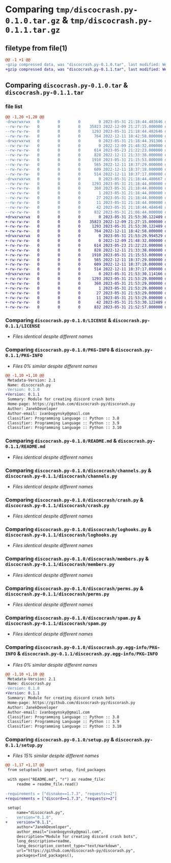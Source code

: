 # Comparing `tmp/discocrash.py-0.1.0.tar.gz` & `tmp/discocrash.py-0.1.1.tar.gz`

## filetype from file(1)

```diff
@@ -1 +1 @@
-gzip compressed data, was "discocrash.py-0.1.0.tar", last modified: Wed May 31 21:18:44 2023, max compression
+gzip compressed data, was "discocrash.py-0.1.1.tar", last modified: Wed May 31 21:53:30 2023, max compression
```

## Comparing `discocrash.py-0.1.0.tar` & `discocrash.py-0.1.1.tar`

### file list

```diff
@@ -1,20 +1,20 @@
-drwxrwxrwx   0        0        0        0 2023-05-31 21:18:44.483646 discocrash.py-0.1.0/
--rw-rw-rw-   0        0        0    35823 2022-12-09 21:27:15.000000 discocrash.py-0.1.0/LICENSE
--rw-rw-rw-   0        0        0     1293 2023-05-31 21:18:44.482646 discocrash.py-0.1.0/PKG-INFO
--rw-rw-rw-   0        0        0      764 2022-12-11 18:42:58.000000 discocrash.py-0.1.0/README.md
-drwxrwxrwx   0        0        0        0 2023-05-31 21:18:44.391306 discocrash.py-0.1.0/discocrash/
--rw-rw-rw-   0        0        0        0 2022-12-09 21:48:32.000000 discocrash.py-0.1.0/discocrash/__init__.py
--rw-rw-rw-   0        0        0      614 2023-05-23 21:22:23.000000 discocrash.py-0.1.0/discocrash/channels.py
--rw-rw-rw-   0        0        0      828 2022-12-11 21:33:38.000000 discocrash.py-0.1.0/discocrash/crash.py
--rw-rw-rw-   0        0        0     1910 2023-05-31 21:15:53.000000 discocrash.py-0.1.0/discocrash/loghooks.py
--rw-rw-rw-   0        0        0      565 2022-12-11 18:37:29.000000 discocrash.py-0.1.0/discocrash/members.py
--rw-rw-rw-   0        0        0      609 2022-12-11 18:37:18.000000 discocrash.py-0.1.0/discocrash/perms.py
--rw-rw-rw-   0        0        0      514 2022-12-11 18:37:17.000000 discocrash.py-0.1.0/discocrash/spam.py
-drwxrwxrwx   0        0        0        0 2023-05-31 21:18:44.480667 discocrash.py-0.1.0/discocrash.py.egg-info/
--rw-rw-rw-   0        0        0     1293 2023-05-31 21:18:44.000000 discocrash.py-0.1.0/discocrash.py.egg-info/PKG-INFO
--rw-rw-rw-   0        0        0      360 2023-05-31 21:18:44.000000 discocrash.py-0.1.0/discocrash.py.egg-info/SOURCES.txt
--rw-rw-rw-   0        0        0        1 2023-05-31 21:18:44.000000 discocrash.py-0.1.0/discocrash.py.egg-info/dependency_links.txt
--rw-rw-rw-   0        0        0       27 2023-05-31 21:18:44.000000 discocrash.py-0.1.0/discocrash.py.egg-info/requires.txt
--rw-rw-rw-   0        0        0       11 2023-05-31 21:18:44.000000 discocrash.py-0.1.0/discocrash.py.egg-info/top_level.txt
--rw-rw-rw-   0        0        0       42 2023-05-31 21:18:44.484648 discocrash.py-0.1.0/setup.cfg
--rw-rw-rw-   0        0        0      832 2023-05-31 21:08:44.000000 discocrash.py-0.1.0/setup.py
+drwxrwxrwx   0        0        0        0 2023-05-31 21:53:30.122489 discocrash.py-0.1.1/
+-rw-rw-rw-   0        0        0    35823 2022-12-09 21:27:15.000000 discocrash.py-0.1.1/LICENSE
+-rw-rw-rw-   0        0        0     1293 2023-05-31 21:53:30.122489 discocrash.py-0.1.1/PKG-INFO
+-rw-rw-rw-   0        0        0      764 2022-12-11 18:42:58.000000 discocrash.py-0.1.1/README.md
+drwxrwxrwx   0        0        0        0 2023-05-31 21:53:29.994529 discocrash.py-0.1.1/discocrash/
+-rw-rw-rw-   0        0        0        0 2022-12-09 21:48:32.000000 discocrash.py-0.1.1/discocrash/__init__.py
+-rw-rw-rw-   0        0        0      614 2023-05-23 21:22:23.000000 discocrash.py-0.1.1/discocrash/channels.py
+-rw-rw-rw-   0        0        0      828 2022-12-11 21:33:38.000000 discocrash.py-0.1.1/discocrash/crash.py
+-rw-rw-rw-   0        0        0     1910 2023-05-31 21:15:53.000000 discocrash.py-0.1.1/discocrash/loghooks.py
+-rw-rw-rw-   0        0        0      565 2022-12-11 18:37:29.000000 discocrash.py-0.1.1/discocrash/members.py
+-rw-rw-rw-   0        0        0      609 2022-12-11 18:37:18.000000 discocrash.py-0.1.1/discocrash/perms.py
+-rw-rw-rw-   0        0        0      514 2022-12-11 18:37:17.000000 discocrash.py-0.1.1/discocrash/spam.py
+drwxrwxrwx   0        0        0        0 2023-05-31 21:53:30.114166 discocrash.py-0.1.1/discocrash.py.egg-info/
+-rw-rw-rw-   0        0        0     1293 2023-05-31 21:53:29.000000 discocrash.py-0.1.1/discocrash.py.egg-info/PKG-INFO
+-rw-rw-rw-   0        0        0      360 2023-05-31 21:53:29.000000 discocrash.py-0.1.1/discocrash.py.egg-info/SOURCES.txt
+-rw-rw-rw-   0        0        0        1 2023-05-31 21:53:29.000000 discocrash.py-0.1.1/discocrash.py.egg-info/dependency_links.txt
+-rw-rw-rw-   0        0        0       27 2023-05-31 21:53:29.000000 discocrash.py-0.1.1/discocrash.py.egg-info/requires.txt
+-rw-rw-rw-   0        0        0       11 2023-05-31 21:53:29.000000 discocrash.py-0.1.1/discocrash.py.egg-info/top_level.txt
+-rw-rw-rw-   0        0        0       42 2023-05-31 21:53:30.122489 discocrash.py-0.1.1/setup.cfg
+-rw-rw-rw-   0        0        0      832 2023-05-31 21:52:57.000000 discocrash.py-0.1.1/setup.py
```

### Comparing `discocrash.py-0.1.0/LICENSE` & `discocrash.py-0.1.1/LICENSE`

 * *Files identical despite different names*

### Comparing `discocrash.py-0.1.0/PKG-INFO` & `discocrash.py-0.1.1/PKG-INFO`

 * *Files 0% similar despite different names*

```diff
@@ -1,10 +1,10 @@
 Metadata-Version: 2.1
 Name: discocrash.py
-Version: 0.1.0
+Version: 0.1.1
 Summary: Module for creating discord crash bots
 Home-page: https://github.com/discocrash-py/discorash.py
 Author: JanekDeveloper
 Author-email: ivanbogynsky@gmail.com
 Classifier: Programming Language :: Python :: 3.8
 Classifier: Programming Language :: Python :: 3.9
 Classifier: Programming Language :: Python :: 3.10
```

### Comparing `discocrash.py-0.1.0/README.md` & `discocrash.py-0.1.1/README.md`

 * *Files identical despite different names*

### Comparing `discocrash.py-0.1.0/discocrash/channels.py` & `discocrash.py-0.1.1/discocrash/channels.py`

 * *Files identical despite different names*

### Comparing `discocrash.py-0.1.0/discocrash/crash.py` & `discocrash.py-0.1.1/discocrash/crash.py`

 * *Files identical despite different names*

### Comparing `discocrash.py-0.1.0/discocrash/loghooks.py` & `discocrash.py-0.1.1/discocrash/loghooks.py`

 * *Files identical despite different names*

### Comparing `discocrash.py-0.1.0/discocrash/members.py` & `discocrash.py-0.1.1/discocrash/members.py`

 * *Files identical despite different names*

### Comparing `discocrash.py-0.1.0/discocrash/perms.py` & `discocrash.py-0.1.1/discocrash/perms.py`

 * *Files identical despite different names*

### Comparing `discocrash.py-0.1.0/discocrash/spam.py` & `discocrash.py-0.1.1/discocrash/spam.py`

 * *Files identical despite different names*

### Comparing `discocrash.py-0.1.0/discocrash.py.egg-info/PKG-INFO` & `discocrash.py-0.1.1/discocrash.py.egg-info/PKG-INFO`

 * *Files 0% similar despite different names*

```diff
@@ -1,10 +1,10 @@
 Metadata-Version: 2.1
 Name: discocrash.py
-Version: 0.1.0
+Version: 0.1.1
 Summary: Module for creating discord crash bots
 Home-page: https://github.com/discocrash-py/discorash.py
 Author: JanekDeveloper
 Author-email: ivanbogynsky@gmail.com
 Classifier: Programming Language :: Python :: 3.8
 Classifier: Programming Language :: Python :: 3.9
 Classifier: Programming Language :: Python :: 3.10
```

### Comparing `discocrash.py-0.1.0/setup.py` & `discocrash.py-0.1.1/setup.py`

 * *Files 15% similar despite different names*

```diff
@@ -1,17 +1,17 @@
 from setuptools import setup, find_packages
 
 with open("README.md", "r") as readme_file:
     readme = readme_file.read()
 
-requirements = ["disnake==1.7.3", "requests>=2"]
+requirements = ["discord==1.7.3", "requests>=2"]
 
 setup(
     name="discocrash.py",
-    version="0.1.0",
+    version="0.1.1",
     author="JanekDeveloper",
     author_email="ivanbogynsky@gmail.com",
     description="Module for creating discord crash bots",
     long_description=readme,
     long_description_content_type="text/markdown",
     url="https://github.com/discocrash-py/discorash.py",
     packages=find_packages(),
```

